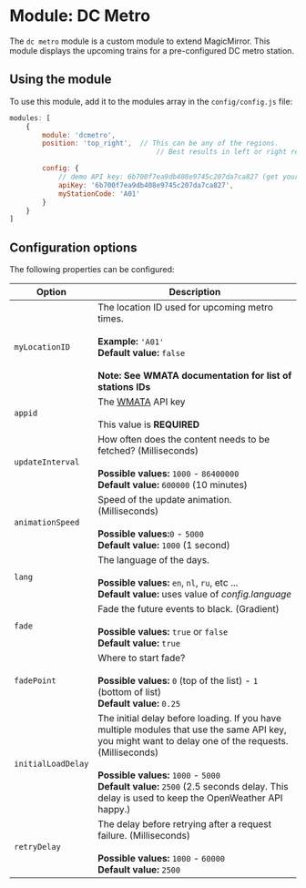 # Module: DC Metro
The `dc metro` module is a custom module to extend MagicMirror.
This module displays the upcoming trains for a pre-configured DC metro station.

## Using the module

To use this module, add it to the modules array in the `config/config.js` file:
````javascript
modules: [
	{
		module: 'dcmetro',
		position: 'top_right',	// This can be any of the regions.
									// Best results in left or right regions.

        config: {
            // demo API key: 6b700f7ea9db408e9745c207da7ca827 (get your own for Production applications)
            apiKey: '6b700f7ea9db408e9745c207da7ca827',
            myStationCode: 'A01'
        } 		
	}
]
````

## Configuration options

The following properties can be configured:


<table width="100%">
	<!-- why, markdown... -->
	<thead>
		<tr>
			<th>Option</th>
			<th width="100%">Description</th>
		</tr>
	<thead>
	<tbody>
		<tr>
			<td><code>myLocationID</code></td>
			<td>The location ID used for upcoming metro times.<br>
				<br><b>Example:</b> <code>'A01'</code>
				<br><b>Default value:</b> <code>false</code><br><br>
				<strong>Note: See WMATA documentation for list of stations IDs</strong> 
			</td>
		</tr>
		<tr>
			<td><code>appid</code></td>
			<td>The <a href="https://developer.wmata.com" target="_blank">WMATA</a> API key<br>
				<br> This value is <b>REQUIRED</b>
			</td>
		</tr>
		<tr>
			<td><code>updateInterval</code></td>
			<td>How often does the content needs to be fetched? (Milliseconds)<br>
				<br><b>Possible values:</b> <code>1000</code> - <code>86400000</code>
				<br><b>Default value:</b> <code>600000</code> (10 minutes)
			</td>
		</tr>
		<tr>
			<td><code>animationSpeed</code></td>
			<td>Speed of the update animation. (Milliseconds)<br>
				<br><b>Possible values:</b><code>0</code> - <code>5000</code>
				<br><b>Default value:</b> <code>1000</code> (1 second)
			</td>
		</tr>
		<tr>
			<td><code>lang</code></td>
			<td>The language of the days.<br>
				<br><b>Possible values:</b> <code>en</code>, <code>nl</code>, <code>ru</code>, etc ...
				<br><b>Default value:</b> uses value of <i>config.language</i>
			</td>
		</tr>
		<tr>
			<td><code>fade</code></td>
			<td>Fade the future events to black. (Gradient)<br>
				<br><b>Possible values:</b> <code>true</code> or <code>false</code>
				<br><b>Default value:</b> <code>true</code>
			</td>
		</tr>
		<tr>
			<td><code>fadePoint</code></td>
			<td>Where to start fade?<br>
				<br><b>Possible values:</b> <code>0</code> (top of the list) - <code>1</code> (bottom of list)
				<br><b>Default value:</b> <code>0.25</code>
			</td>
		</tr>
		<tr>
			<td><code>initialLoadDelay</code></td>
			<td>The initial delay before loading. If you have multiple modules that use the same API key, you might want to delay one of the requests. (Milliseconds)<br>
				<br><b>Possible values:</b> <code>1000</code> - <code>5000</code>
				<br><b>Default value:</b>  <code>2500</code> (2.5 seconds delay. This delay is used to keep the OpenWeather API happy.)
			</td>
		</tr>
		<tr>
			<td><code>retryDelay</code></td>
			<td>The delay before retrying after a request failure. (Milliseconds)<br>
				<br><b>Possible values:</b> <code>1000</code> - <code>60000</code>
				<br><b>Default value:</b>  <code>2500</code>
			</td>
		</tr>
	</tbody>
</table>